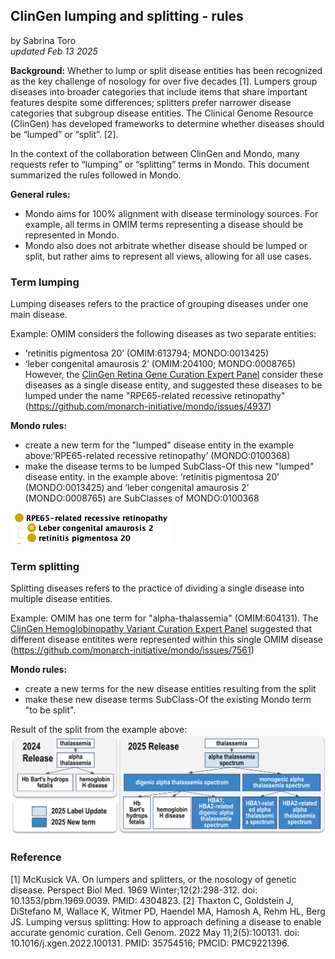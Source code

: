 ## ClinGen lumping and splitting - rules

by Sabrina Toro     
_updated Feb 13 2025_

**Background:** 
Whether to lump or split disease entities has been recognized as the key challenge of nosology for over five decades [1]. Lumpers group diseases into broader categories that include items that share important features despite some differences; splitters prefer narrower disease categories that subgroup disease entities. 
The Clinical Genome Resource (ClinGen) has developed frameworks to determine whether diseases should be “lumped” or “split”. [2].

In the context of the collaboration between ClinGen and Mondo, many requests refer to “lumping” or “splitting” terms in Mondo. This document summarized the rules followed in Mondo.

**General rules:**
- Mondo aims for 100% alignment with disease terminology sources. For example, all terms in OMIM terms representing a disease should be represented in Mondo. 
- Mondo also does not arbitrate whether disease should be lumped or split, but rather aims to represent all views, allowing for all use cases.


### Term lumping
Lumping diseases refers to the practice of grouping diseases under one main disease.

Example: OMIM considers the following diseases as two separate entities: 
- ‘retinitis pigmentosa 20’ (OMIM:613794; MONDO:0013425)
- ‘leber congenital amaurosis 2’ (OMIM:204100; MONDO:0008765)
However, the [ClinGen Retina Gene Curation Expert Panel](https://clinicalgenome.org/affiliation/40072/) consider these diseases as a single disease entity, and suggested these diseases to be lumped under the name "RPE65-related recessive retinopathy" (https://github.com/monarch-initiative/mondo/issues/4937)

**Mondo rules:**
- create a new term for the "lumped" disease entity
    in the example above:‘RPE65-related recessive retinopathy’ (MONDO:0100368)
- make the disease terms to be lumped SubClass-Of this new "lumped" disease entity. 
    in the example above: ‘retinitis pigmentosa 20’ (MONDO:0013425) and ‘leber congenital amaurosis 2’ (MONDO:0008765) are SubClasses of MONDO:0100368 

![alt text](image.png)


### Term splitting
Splitting diseases refers to the practice of dividing a single disease into multiple disease entities.

Example: OMIM has one term for "alpha-thalassemia" (OMIM:604131).
The [ClinGen Hemoglobinopathy Variant Curation Expert Panel](https://www.clinicalgenome.org/affiliation/50052/) suggested that different disease entitites were represented within this single OMIM disease (https://github.com/monarch-initiative/mondo/issues/7561)

**Mondo rules:**
- create a new terms for the new disease entities resulting from the split
- make these new disease terms SubClass-Of the existing Mondo term "to be split". 

Result of the split from the example above:
![alt text](image-1.png)



### Reference
[1] McKusick VA. On lumpers and splitters, or the nosology of genetic disease. Perspect Biol Med. 1969 Winter;12(2):298-312. doi: 10.1353/pbm.1969.0039. PMID: 4304823.
[2] Thaxton C, Goldstein J, DiStefano M, Wallace K, Witmer PD, Haendel MA, Hamosh A, Rehm HL, Berg JS. Lumping versus splitting: How to approach defining a disease to enable accurate genomic curation. Cell Genom. 2022 May 11;2(5):100131. doi: 10.1016/j.xgen.2022.100131. PMID: 35754516; PMCID: PMC9221396.

